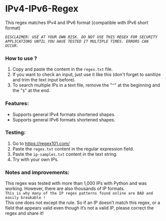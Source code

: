 # IPv4-IPv6-Regex
This regex matches IPv4 and IPv6 format (compatible with IPv6 short format)

_`DISCLAIMER: USE AT YOUR OWN RISK. DO NOT USE THIS REGEX FOR SECURITY APPLICATIONS UNTIL YOU HAVE TESTED IT MULTIPLE TIMES. ERRORS CAN OCCUR.`_


### How to use ? 
1.  Copy and paste the content in the `regex.txt` file.
2.  If you want to check an input, just use it like this (don't forget to sanitize and trim the text input before).
3.  To search multiple IPs in a text file, remove the "`^`" at the beginning and the "`$`" at the end.
  
### Features: 
- Supports general IPv4 formats shortened shapes.
- Supports general IPv6 formats shortened shapes.

### Testing:
1. Go to https://regex101.com/
2. Paste the `regex.txt` content in the regular expression field.
3. Paste the `ip-samples.txt` content in the text string.
4. Try with your own IPs.

### Notes and improvements:

This regex was tested with more than 1,000 IPs with Python and was working.
However, there are also thousands of IP formats. \
`This is why many of the IP regex patterns found online are BAD and easily breakable !` \
This one does not except the rule. So if an IP doesn’t match this regex, or a field that appears valid even though it’s not a valid IP, please correct the regex and share it! 
